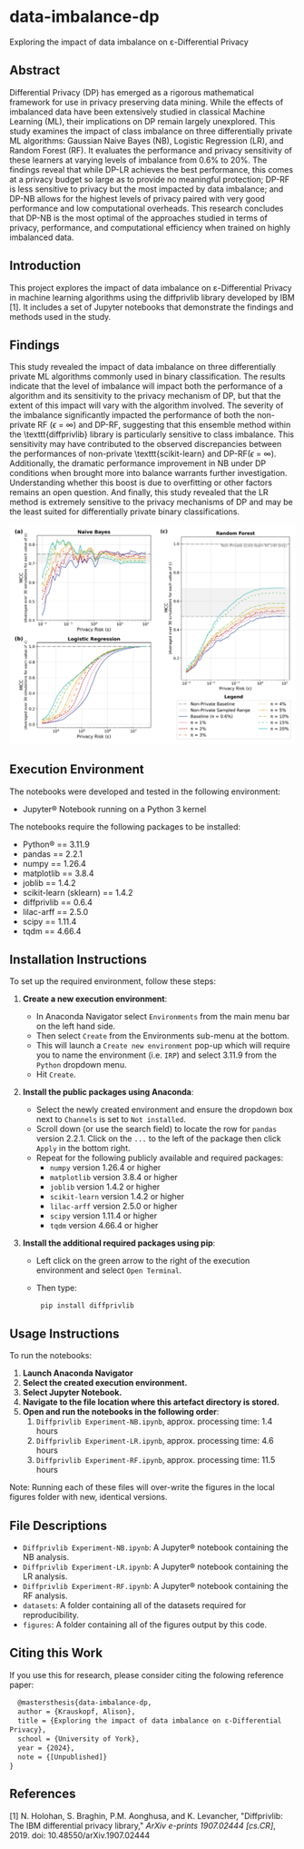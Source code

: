 # data-imbalance-dp
Exploring the impact of data imbalance on ε-Differential Privacy

## Abstract
Differential Privacy (DP) has emerged as a rigorous mathematical framework for use in privacy preserving data mining. While the effects of imbalanced data have been extensively studied in classical Machine Learning (ML), their implications on DP remain largely unexplored. This study examines the impact of class imbalance on three differentially private ML algorithms: Gaussian Naive Bayes (NB), Logistic Regression (LR), and Random Forest (RF). It evaluates the performance and privacy sensitivity of these learners at varying levels of imbalance from 0.6\% to 20\%. The findings reveal that while DP-LR achieves the best performance, this comes at a privacy budget so large as to provide no meaningful protection; DP-RF is less sensitive to privacy but the most impacted by data imbalance; and DP-NB allows for the highest levels of privacy paired with very good performance and low computational overheads. This research concludes that DP-NB is the most optimal of the approaches studied in terms of privacy, performance, and computational efficiency when trained on highly imbalanced data.

## Introduction
This project explores the impact of data imbalance on ε-Differential Privacy in machine learning algorithms using the diffprivlib library developed by IBM [1]. It includes a set of Jupyter notebooks that demonstrate the findings and methods used in the study.

## Findings
This study revealed the impact of data imbalance on three differentially private ML algorithms commonly used in binary classification. The results indicate that the level of imbalance will impact both the performance of a algorithm and its sensitivity to the privacy mechanism of DP, but that the extent of this impact will vary with the algorithm involved. The severity of the imbalance significantly impacted the performance of both the non-private RF ($\epsilon$ = $\infty$) and DP-RF, suggesting that this ensemble method within the \texttt{diffprivlib} library is particularly sensitive to class imbalance. This sensitivity may have contributed to the observed discrepancies between the performances of non-private \texttt{scikit-learn} and DP-RF($\epsilon$ = $\infty$). Additionally, the dramatic performance improvement in NB under DP conditions when brought more into balance warrants further investigation. Understanding whether this boost is due to overfitting or other factors remains an open question. And finally, this study revealed that the LR method is extremely sensitive to the privacy mechanisms of DP and may be the least suited for differentially private binary classifications.

![Combined results](https://github.com/kayakalison/data-imbalance-dp/blob/main/figures/Combined-Graph5.png)

## Execution Environment
The notebooks were developed and tested in the following environment:
- Jupyter® Notebook running on a Python 3 kernel 

The notebooks require the following packages to be installed:
- Python® == 3.11.9
- pandas == 2.2.1
- numpy == 1.26.4
- matplotlib == 3.8.4
- joblib == 1.4.2
- scikit-learn (sklearn) == 1.4.2
- diffprivlib == 0.6.4
- lilac-arff == 2.5.0
- scipy == 1.11.4
- tqdm == 4.66.4

## Installation Instructions
To set up the required environment, follow these steps:

1. **Create a new execution environment**:
    * In Anaconda Navigator select `Environments` from the main menu bar on the left hand side. 
    * Then select `Create` from the Environments sub-menu at the bottom. 
    * This will launch a `Create new environment` pop-up which will require you to name the environment (i.e. `IRP`) and select 3.11.9 from the `Python` dropdown menu. 
    * Hit `Create`.

2. **Install the public packages using Anaconda**:
    * Select the newly created environment and ensure the dropdown box next to `Channels` is set to `Not installed`.
    * Scroll down (or use the search field) to locate the row for `pandas` version 2.2.1. Click on the `...` to the left of the package then click `Apply` in the bottom right.
    * Repeat for the following publicly available and required packages:
        * `numpy` version 1.26.4 or higher
        * `matplotlib` version 3.8.4 or higher
        * `joblib` version 1.4.2 or higher
        * `scikit-learn` version 1.4.2 or higher
        * `lilac-arff` version 2.5.0 or higher
        * `scipy` version 1.11.4 or higher
        * `tqdm` version 4.66.4 or higher

3. **Install the additional required packages using pip**:
    * Left click on the green arrow to the right of the execution environment and select `Open Terminal`.
    *  Then type:

            pip install diffprivlib

## Usage Instructions
To run the notebooks:

1. **Launch Anaconda Navigator**
2. **Select the created execution environment.**
3. **Select Jupyter Notebook.**
4. **Navigate to the file location where this artefact directory is stored.**
5. **Open and run the notebooks in the following order**:
    1. `Diffprivlib Experiment-NB.ipynb`, approx. processing time: 1.4 hours
    2. `Diffprivlib Experiment-LR.ipynb`, approx. processing time: 4.6 hours
    3. `Diffprivlib Experiment-RF.ipynb`, approx. processing time: 11.5 hours

Note: Running each of these files will over-write the figures in the local figures folder with new, identical versions.

## File Descriptions
- `Diffprivlib Experiment-NB.ipynb`: A Jupyter® notebook containing the NB analysis.
- `Diffprivlib Experiment-LR.ipynb`: A Jupyter®  notebook containing the LR analysis.
- `Diffprivlib Experiment-RF.ipynb`: A Jupyter® notebook containing the RF analysis.
- `datasets`: A folder containing all of the datasets required for reproducibility.
- `figures`: A folder containing all of the figures output by this code.

## Citing this Work
If you use this for research, please consider citing the folowing reference paper:
```
  @mastersthesis{data-imbalance-dp,
  author = {Krauskopf, Alison},
  title = {Exploring the impact of data imbalance on ε-Differential Privacy},
  school = {University of York},
  year = {2024},
  note = {[Unpublished]}
}
```

## References
[1] N. Holohan, S. Braghin, P.M. Aonghusa, and K. Levancher, "Diffprivlib: The IBM differential privacy library," *ArXiv e-prints 1907.02444 [cs.CR]*, 2019. doi: 10.48550/arXiv.1907.02444
